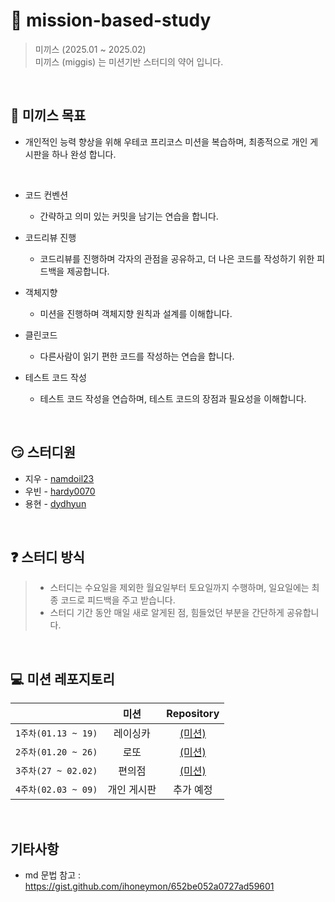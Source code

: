 # 🎏 mission-based-study

> 미끼스 (2025.01 ~ 2025.02) <br>
> 미끼스 (miggis) 는 미션기반 스터디의 약어 입니다.

<br>

## 🎯 미끼스 목표

- 개인적인 능력 향상을 위해 우테코 프리코스 미션을 복습하며, 최종적으로 개인 게시판을 하나 완성 합니다.

<br>

- 코드 컨벤션
    - 간략하고 의미 있는 커밋을 남기는 연습을 합니다.

- 코드리뷰 진행
    - 코드리뷰를 진행하며 각자의 관점을 공유하고, 더 나은 코드를 작성하기 위한 피드백을 제공합니다.

- 객체지향
    - 미션을 진행하며 객체지향 원칙과 설계를 이해합니다.

- 클린코드
    - 다른사람이 읽기 편한 코드를 작성하는 연습을 합니다.

- 테스트 코드 작성
    - 테스트 코드 작성을 연습하며, 테스트 코드의 장점과 필요성을 이해합니다.

<br>

## 😏 스터디원

- 지우 - [namdoil23](https://github.com/namdoil23)
- 우빈 - [hardy0070](https://github.com/hardy0070)
- 용현 - [dydhyun](https://github.com/dydhyun) 

<br>

## ❓ 스터디 방식
> - 스터디는 수요일을 제외한 월요일부터 토요일까지 수행하며, 일요일에는 최종 코드로 피드백을 주고 받습니다.
> - 스터디 기간 동안 매일 새로 알게된 점, 힘들었던 부분을 간단하게 공유합니다.

<br>

## 💻 미션 레포지토리

|      |   미션   |                          Repository                           |
|:----:|:------:|:-------------------------------------------------------------:|
| `1주차(01.13 ~ 19)` | 레이싱카 |      [(미션)](https://github.com/woowacourse-precourse/java-racingcar-7)      |
| `2주차(01.20 ~ 26)` | 로또 |      [(미션)](https://github.com/woowacourse-precourse/java-lotto-7)      |
| `3주차(27 ~ 02.02)` |    편의점    |      [(미션)](https://github.com/woowacourse-precourse/java-convenience-store-7)      |
| `4주차(02.03 ~ 09)` |  개인 게시판  | 추가 예정 |


<br>

## 기타사항

- md 문법 참고 : https://gist.github.com/ihoneymon/652be052a0727ad59601
